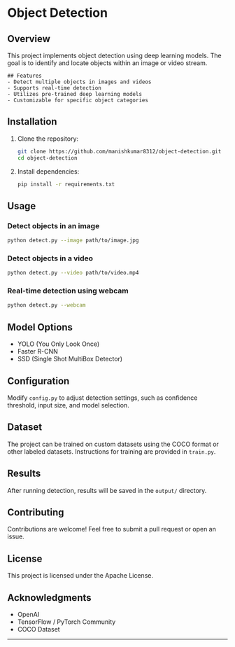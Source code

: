 # Object Detection

## Overview
This project implements object detection using deep learning models. The goal is to identify and locate objects within an image or video stream.
```
## Features
- Detect multiple objects in images and videos
- Supports real-time detection
- Utilizes pre-trained deep learning models
- Customizable for specific object categories
```
## Installation
1. Clone the repository:
   ```sh
   git clone https://github.com/manishkumar8312/object-detection.git
   cd object-detection
   ```
2. Install dependencies:
   ```sh
   pip install -r requirements.txt
   ```

## Usage
### Detect objects in an image
```sh
python detect.py --image path/to/image.jpg
```

### Detect objects in a video
```sh
python detect.py --video path/to/video.mp4
```

### Real-time detection using webcam
```sh
python detect.py --webcam
```

## Model Options
- YOLO (You Only Look Once)
- Faster R-CNN
- SSD (Single Shot MultiBox Detector)

## Configuration
Modify `config.py` to adjust detection settings, such as confidence threshold, input size, and model selection.

## Dataset
The project can be trained on custom datasets using the COCO format or other labeled datasets. Instructions for training are provided in `train.py`.

## Results
After running detection, results will be saved in the `output/` directory.

## Contributing
Contributions are welcome! Feel free to submit a pull request or open an issue.

## License
This project is licensed under the Apache License.

## Acknowledgments
- OpenAI
- TensorFlow / PyTorch Community
- COCO Dataset

---


